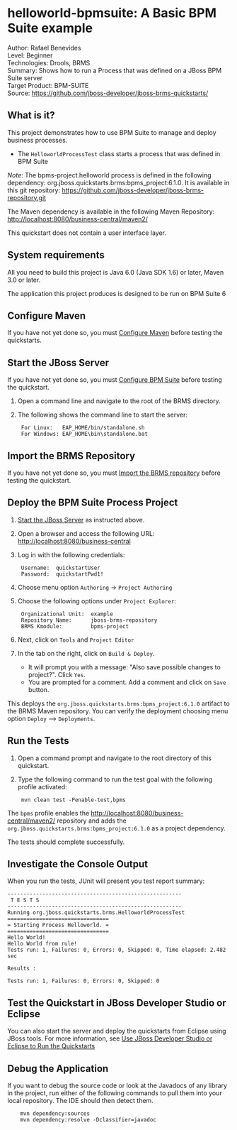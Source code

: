 helloworld-bpmsuite: A Basic BPM Suite example
==============================================
Author: Rafael Benevides  
Level: Beginner  
Technologies: Drools, BRMS    
Summary: Shows how to run a Process that was defined on a JBoss BPM Suite server  
Target Product: BPM-SUITE  
Source: <https://github.com/jboss-developer/jboss-brms-quickstarts/>  

What is it?
-----------

This project demonstrates how to use BPM Suite to manage and deploy business processes.

* The `HelloworldProcessTest` class starts a process that was defined in BPM Suite

_Note_: The bpms-project.helloworld process is defined in the following dependency: org.jboss.quickstarts.brms:bpms_project:6.1.0. It is available in this git repository: <https://github.com/jboss-developer/jboss-brms-repository.git>


The Maven dependency is available in the following Maven Repository: <http://localhost:8080/business-central/maven2/>

This quickstart does not contain a user interface layer. 

System requirements
-------------------

All you need to build this project is Java 6.0 (Java SDK 1.6) or later, Maven 3.0 or later.

The application this project produces is designed to be run on BPM Suite 6

 
Configure Maven
---------------

If you have not yet done so, you must [Configure Maven](https://github.com/jboss-developer/jboss-developer-shared-resources/blob/master/guides/CONFIGURE_MAVEN.md#configure-maven-to-build-and-deploy-the-quickstarts) before testing the quickstarts.


Start the JBoss Server
-----------

If you have not yet done so, you must [Configure BPM Suite](../README.md#configure-bpm-suite) before testing the quickstart.

1. Open a command line and navigate to the root of the BRMS directory.
2. The following shows the command line to start the server:

        For Linux:   EAP_HOME/bin/standalone.sh
        For Windows: EAP_HOME\bin\standalone.bat


Import the BRMS Repository
----------------------

If you have not yet done so, you must [Import the BRMS repository](../README.md#import-the-brms-repository) before testing the quickstart.


Deploy the BPM Suite Process Project
----------------------------

1. [Start the JBoss Server](#start-the-jboss-server) as instructed above.

2. Open a browser and access the following URL: <http://localhost:8080/business-central> 

2. Log in with the following credentials:

        Username:  quickstartUser
        Password:  quickstartPwd1!

3. Choose menu option `Authoring` -> `Project Authoring`

4. Choose the following options under `Project Explorer`:

        Organizational Unit:  example
        Repository Name:      jboss-brms-repository
        BRMS Kmodule:         bpms-project

5. Next, click on `Tools` and `Project Editor`

6. In the tab on the right, click on `Build & Deploy`. 
   * It will prompt you with a message: "Also save possible changes to project?". Click `Yes`. 
   * You are prompted for a comment. Add a comment and click on `Save` button.

This deploys the `org.jboss.quickstarts.brms:bpms_project:6.1.0` artifact to the BRMS Maven repository. You can verify the deployment choosing menu option `Deploy` --> `Deployments`.


Run the Tests 
-------------

1. Open a command prompt and navigate to the root directory of this quickstart.
2. Type the following command to run the test goal with the following profile activated:

        mvn clean test -Penable-test,bpms

The `bpms` profile enables the <http://localhost:8080/business-central/maven2/> repository and adds the `org.jboss.quickstarts.brms:bpms_project:6.1.0` as a project dependency. 

The tests should complete successfully.

Investigate the Console Output
----------------------------

When you run the tests, JUnit will present you test report summary:

    -------------------------------------------------------
     T E S T S
    -------------------------------------------------------
    Running org.jboss.quickstarts.brms.HelloworldProcessTest
    ================================
    = Starting Process Helloworld. =
    ================================
    Hello World!
    Hello World from rule!
    Tests run: 1, Failures: 0, Errors: 0, Skipped: 0, Time elapsed: 2.482 sec
    
    Results :
    
    Tests run: 1, Failures: 0, Errors: 0, Skipped: 0

Test the Quickstart in JBoss Developer Studio or Eclipse
-------------------------------------

You can also start the server and deploy the quickstarts from Eclipse using JBoss tools. For more information, see [Use JBoss Developer Studio or Eclipse to Run the Quickstarts](../README.md#use-jboss-developer-studio-or-eclipse-to-run-the-quickstarts) 


Debug the Application
------------------------------------

If you want to debug the source code or look at the Javadocs of any library in the project, run either of the following commands to pull them into your local repository. The IDE should then detect them.

        mvn dependency:sources
        mvn dependency:resolve -Dclassifier=javadoc

